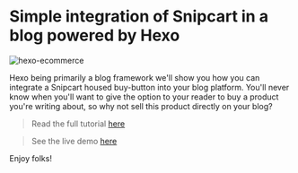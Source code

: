 # Simple integration of Snipcart in a blog powered by Hexo 

![hexo-ecommerce](https://snipcart.com/media/204105/hexo.png)

Hexo being primarily a blog framework we'll show you how you can integrate a Snipcart housed buy-button into your blog platform. You'll never know when you'll want to give the option to your reader to buy a product you're writing about, so why not sell this product directly on your blog?

> Read the full tutorial [here](https://snipcart.com/blog/hexo-ecommerce-nodejs-blog-framework)

> See the live demo [here](https://snipcart-hexo.netlify.com/)

Enjoy folks!
